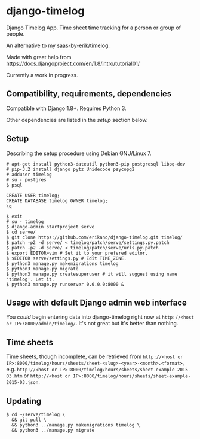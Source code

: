 # django-timelog

Django Timelog App. Time sheet time tracking for a person or group of people.

An alternative to my [saas-by-erik/timelog](https://github.com/saas-by-erik/timelog).

Made with great help from https://docs.djangoproject.com/en/1.8/intro/tutorial01/

Currently a work in progress.

## Compatibility, requirements, dependencies

Compatible with Django 1.8+. Requires Python 3.

Other dependencies are listed in the *setup* section below.

## Setup

Describing the setup procedure using Debian GNU/Linux 7.

```
# apt-get install python3-dateutil python3-pip postgresql libpq-dev
# pip-3.2 install django pytz Unidecode psycopg2
# adduser timelog
# su - postgres
$ psql
```

```
CREATE USER timelog;
CREATE DATABASE timelog OWNER timelog;
\q
```

```
$ exit
# su - timelog
$ django-admin startproject serve
$ cd serve/
$ git clone https://github.com/erikano/django-timelog.git timelog/
$ patch -p2 -d serve/ < timelog/patch/serve/settings.py.patch
$ patch -p2 -d serve/ < timelog/patch/serve/urls.py.patch
$ export EDITOR=vim # Set it to your prefered editor.
$ $EDITOR serve/settings.py # Edit TIME_ZONE.
$ python3 manage.py makemigrations timelog
$ python3 manage.py migrate
$ python3 manage.py createsuperuser # it will suggest using name 'timelog'. Let it.
$ python3 manage.py runserver 0.0.0.0:8000 &
```

## Usage with default Django admin web interface

You *could* begin entering data into django-timelog right now at
`http://<host or IP>:8000/admin/timelog/`.
It's not great but it's better than nothing.

## Time sheets

Time sheets, though incomplete, can be retrieved from 
`http://<host or IP>:8000/timelog/hours/sheets/sheet-<slug>-<year>-<month>.<format>`, e.g.
`http://<host or IP>:8000/timelog/hours/sheets/sheet-example-2015-03.htm` or
`http://<host or IP>:8000/timelog/hours/sheets/sheet-example-2015-03.json`.

## Updating

```
$ cd ~/serve/timelog \
  && git pull \
  && python3 ../manage.py makemigrations timelog \
  && python3 ../manage.py migrate
```
